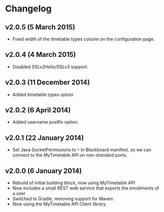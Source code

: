 # Changelog

## v2.0.5 (5 March 2015)

* Fixed width of the timetable types column on the configuration page.

## v2.0.4 (4 March 2015)

* Disabled SSLv2Hello/SSLv3 support.

## v2.0.3 (11 December 2014)

* Added timetable types option

## v2.0.2 (6 April 2014)

* Added username postfix option.

## v2.0.1 (22 January 2014)

* Set Java SocketPermissions to `*` in Blackboard manifest, so we can connect to the MyTimetable API on non-standard ports.

## v2.0.0 (6 January 2014)

* Rebuild of initial building block, now using MyTimetable API
* Now includes a small REST web service that exports the enrollments of a user
* Switched to Gradle, removing support for Maven.
* Now using the MyTimetable API Client library.